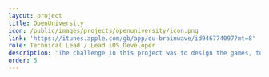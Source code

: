 ```yaml
---
layout: project
title: OpenUniversity
icon: /public/images/projects/openuniversity/icon.png
link: 'https://itunes.apple.com/gb/app/ou-brainwave/id946774097?mt=8'
role: Technical Lead / Lead iOS Developer
description: 'The challenge in this project was to design the games, to understand how the score system will work and balance them in terms of timing and difficulty. I used SpriteKit for the games and Parse SDK to collect data.'
order: 5
---
```

